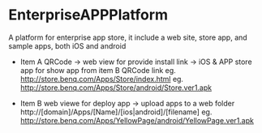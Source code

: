 # EnterpriseAPPPlatform
A platform for enterprise app store, it include a web site, store app, and sample apps, both iOS and android

- Item A
QRCode -> web view for provide install link -> iOS & APP store app for show app from item B
QRCode link
eg. http://store.benq.com/Apps/Store/index.html
eg. http://store.benq.com/Apps/Store/android/Store.ver1.apk

- Item B
web viewe for deploy app -> upload apps to a web folder 
http://[domain]/Apps/[Name]/[ios|android]/[filename]
eg. http://store.benq.com/Apps/YellowPage/android/YellowPage.ver1.apk

